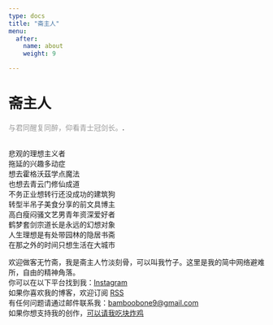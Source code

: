 ```yaml
---
type: docs
title: "斋主人"
menu:
  after:
    name: about
    weight: 9

---
```

# 斋主人

<span style="color: #9a9a9a">与君同醒复同醉，仰看青士冠剑长。</span>.
<br>
<br>

悲观的理想主义者  
拖延的兴趣多动症  
想去霍格沃茲学点魔法  
也想去青云门修仙成道  
不务正业想转行还没成功的建筑狗  
转型半吊子美食分享的前文具博主  
高白瘦闷骚文艺男青年资深爱好者  
鹤梦套剑宗道长是永远的幻想对象  
人生理想是有处带园林的隐居书斋  
在那之外的时间只想生活在大城市


欢迎做客无竹斋，我是斋主人竹淡刻骨，可以叫我竹子。这里是我的简中网络避难所，自由的精神角落。  
你可以在以下平台找到我：<a href="https://www.instagram.com/bamboobone/" target="_blank">Instagram</a>  
如果你喜欢我的博客，欢迎订阅 <a href="https://bamboobone9.com/index.xml" target="_blank">RSS</a>  
有任何问题请通过邮件联系我：bamboobone9@gmail.com  
如果你想支持我的创作，<a href="https://ko-fi.com/bamboobone" target="_blank">可以请我吃块炸鸡</a>